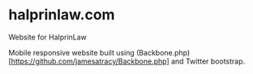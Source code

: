 halprinlaw.com
==============

Website for HalprinLaw

Mobile responsive website built using (Backbone.php)[https://github.com/jamesatracy/Backbone.php] and Twitter bootstrap.
